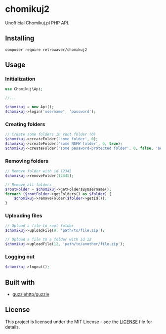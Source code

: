 # chomikuj2

Unofficial Chomikuj.pl PHP API.

## Installing
```
composer require retrowaver/chomikuj2
```

## Usage

### Initialization

```php
use Chomikuj\Api;

//...

$chomikuj = new Api();
$chomikuj->login('username', 'password');
```

### Creating folders
```php
// Create some folders in root folder (0)
$chomikuj->createFolder('some folder', 0);
$chomikuj->createFolder('some NSFW folder', 0, true);
$chomikuj->createFolder('some password-protected folder', 0, false, 'some_password');
```

### Removing folders
```php
// Remove folder with id 12345
$chomikuj->removeFolder(12345);
```
```php
// Remove all folders
$rootFolder = $chomikuj->getFoldersByUsername();
foreach ($rootFolder->getFolders() as $folder) {
	$chomikuj->removeFolder($folder->getId());
}
```

### Uploading files
```php
// Upload a file to root folder
$chomikuj->uploadFile(0, 'path/to/file.zip');
```
```php
// Upload a file to a folder with id 12
$chomikuj->uploadFile(12, 'path/to/another/file.zip');
```

### Logging out

```php
$chomikuj->logout();
```

## Built with

* [guzzlehttp/guzzle ](https://packagist.org/packages/guzzlehttp/guzzle)

## License

This project is licensed under the MIT License - see the [LICENSE](LICENSE) file for details.
